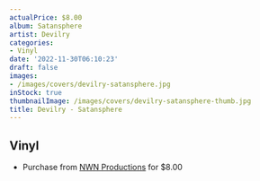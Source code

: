 ```yaml
---
actualPrice: $8.00
album: Satansphere
artist: Devilry
categories:
- Vinyl
date: '2022-11-30T06:10:23'
draft: false
images:
- /images/covers/devilry-satansphere.jpg
inStock: true
thumbnailImage: /images/covers/devilry-satansphere-thumb.jpg
title: Devilry - Satansphere
---
```


## Vinyl
* Purchase from [NWN Productions](http://shop.nwnprod.com/index.php?route=product/product&path=76&product_id=26239&sort=pd.name&order=ASC) for $8.00
